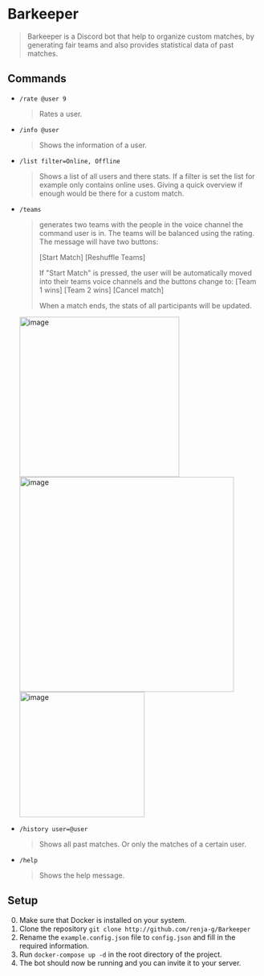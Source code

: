# Barkeeper
> Barkeeper is a Discord bot that help to organize custom matches, by generating fair teams and also provides statistical data of past matches.

## Commands
- `/rate @user 9`
  > Rates a user.

- `/info @user`
  > Shows the information of a user.

- `/list filter=Online, Offline`
  > Shows a list of all users and there stats. If a filter is set the list for example only contains online uses. Giving a quick overview if enough would be there for a custom match.

- `/teams`
  > generates two teams with the people in the voice channel the command user is in. The teams will be balanced using the rating. The message will have two buttons:
  > 
  > [Start Match]
  > [Reshuffle Teams]
  > 
  > If "Start Match" is pressed, the user will be automatically moved into their teams voice channels and the buttons change to:
  > [Team 1 wins]
  > [Team 2 wins]
  > [Cancel match]
  >
  > When a match ends, the stats of all participants will be updated.
  <img width="318" alt="image" src="https://github.com/renja-g/Barkeeper/assets/76645494/b191ba3a-ba07-4897-9562-430c844e64db">
  <img width="427" alt="image" src="https://github.com/renja-g/Barkeeper/assets/76645494/7dd78292-0aea-4713-8d87-edc14a268e9a">
  <img width="249" alt="image" src="https://github.com/renja-g/Barkeeper/assets/76645494/43fe4833-11e1-48e1-8943-5bd0d6c149a3">




- `/history user=@user`
  > Shows all past matches. Or only the matches of a certain user.

- `/help`
  > Shows the help message.

## Setup
0. Make sure that Docker is installed on your system.
1. Clone the repository `git clone http://github.com/renja-g/Barkeeper`
2. Rename the `example.config.json` file to `config.json` and fill in the required information.
3. Run `docker-compose up -d` in the root directory of the project.
4. The bot should now be running and you can invite it to your server.
